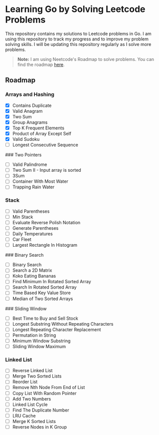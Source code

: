 # Learning Go by Solving Leetcode Problems

This repository contains my solutions to Leetcode problems in Go. I am using this repository to track my progress and to improve my problem solving skills. I will be updating this repository regularly as I solve more problems.

> **Note:** I am using Neetcode's Roadmap to solve problems. You can find the roadmap [here](https://neetcode.io/roadmap).

## Roadmap

### Arrays and Hashing

- [x] Contains Duplicate
- [x] Valid Anagram
- [x] Two Sum
- [x] Group Anagrams
- [x] Top K Frequent Elements
- [x] Product of Array Except Self
- [x] Valid Sudoku
- [ ] Longest Consecutive Sequence

### Two Pointers

- [ ] Valid Palindrome
- [ ] Two Sum II - Input array is sorted
- [ ] 3Sum
- [ ] Container With Most Water
- [ ] Trapping Rain Water

### Stack

- [ ] Valid Parentheses
- [ ] Min Stack
- [ ] Evaluate Reverse Polish Notation
- [ ] Generate Parentheses
- [ ] Daily Temperatures
- [ ] Car Fleet
- [ ] Largest Rectangle In Histogram

### Binary Search

- [ ] Binary Search
- [ ] Search a 2D Matrix
- [ ] Koko Eating Bananas
- [ ] Find Minimum In Rotated Sorted Array
- [ ] Search In Rotated Sorted Array
- [ ] Time Based Key Value Store
- [ ] Median of Two Sorted Arrays

### Sliding Window

- [ ] Best Time to Buy and Sell Stock
- [ ] Longest Substring Without Repeating Characters
- [ ] Longest Repeating Character Replacement
- [ ] Permutation in String
- [ ] Minimum Window Substring
- [ ] Sliding Window Maximum

### Linked List

- [ ] Reverse Linked List
- [ ] Merge Two Sorted Lists
- [ ] Reorder List
- [ ] Remove Nth Node From End of List
- [ ] Copy List With Random Pointer
- [ ] Add Two Numbers
- [ ] Linked List Cycle
- [ ] Find The Duplicate Number
- [ ] LRU Cache
- [ ] Merge K Sorted Lists
- [ ] Reverse Nodes in K Group
